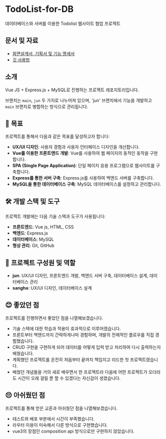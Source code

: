 # TodoList-for-DB
데이터베이스와 서버를 이용한 Todolist 웹사이트 협업 프로젝트

## 문서 및 자료
- [화면설계서, 기획서 및 기능 명세서](https://www.notion.so/TODOLIST-444e1993dfbe44f6b42d1faad46d19c2?pvs=4)
- [깃 사용법](https://github.com/code-squad/codesquad-docs/blob/main/codereview/README.md)

## 소개
Vue JS + Express.js + MySQL로 진행하는 프로젝트 레포지토리입니다.

브랜치는 `main`, `jun` 두 가지로 나누어져 있으며, 'jun' 브랜치에서 기능을 개발하고 `main` 브랜치로 병합하는 방식으로 관리됩니다.


## 🎯 목표
프로젝트를 통해서 다음과 같은 목표를 달성하고자 합니다:

- **UX/UI 디자인**: 사용자 경험과 사용자 인터페이스 디자인을 개선합니다.
- **Vue를 이용한 프론트엔드 개발**: Vue를 사용하여 웹 페이지의 동적인 동작을 구현합니다.
- **SPA (Single Page Application)**: 단일 페이지 응용 프로그램으로 웹사이트를 구축합니다.
- **Express를 통한 서버 구축**: Express.js를 사용하여 백엔드 서버를 구축합니다.
- **MySQL을 통한 데이터베이스 구축**: MySQL 데이터베이스를 설정하고 관리합니다.

## 🛠️ 개발 스택 및 도구
프로젝트 개발에는 다음 기술 스택과 도구가 사용됩니다:

- **프론트엔드**: Vue js, HTML, CSS
- **백엔드**: Express.js
- **데이터베이스**: MySQL
- **형상 관리**: Git, GitHub


## 👥 프로젝트 구성원 및 역할
- **jun**: UX/UI 디자인, 프론트엔드 개발, 백엔드 서버 구축, 데이터베이스 설계, 데이터베이스 관리
- **sangho**: UX/UI 디자인, 데이터베이스 설계
 

## 😊 좋았던 점
프로젝트를 진행하면서 좋았던 점을 나열해보겠습니다.

- 기술 스택에 대한 학습과 적용이 효과적으로 이루어졌습니다.
- 프론트부터 백엔드까지 간략하게나마 경험하며, 개발의 전체적인 플로우를 직접 경험했습니다.
- CRUD 구현을 구현하게 되어 데이터를 어떻게 입력 받고 처리하여 다시 출력하는지 배웠습니다.
- 계획했던 프로젝트를 온전히 처음부터 끝까지 책임지고 리드한 첫 프로젝트였습니다.
- 배웠던 개념들을 거의 새로 배우면서 한 프로젝트라 다음에 어떤 프로젝트가 오더라도 시간이 오래 걸릴 뿐 할 수 있겠다는 자신감이 생겼습니다.

## 😔 아쉬웠던 점
프로젝트를 통해 얻은 교훈과 아쉬웠던 점을 나열해보겠습니다.

- 테스트와 배포 부분에서 시간이 부족했습니다.
- 라우터 이용이 미숙해서 다른 방식으로 구현했습니다.
- vue3의 장점인 composition api 방식으로만 구현하지 않았습니다.

